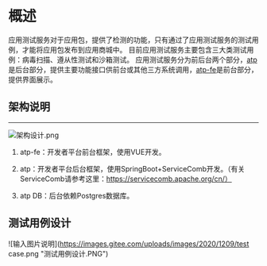 概述
=================

应用测试服务对于应用包，提供了检测的功能，只有通过了应用测试服务的测试用例，才能将应用包发布到应用商城中。
目前应用测试服务主要包含三大类测试用例：病毒扫描、遵从性测试和沙箱测试。
应用测试服务分为前后台两个部分，[atp][1]是后台部分，提供主要功能接口供前台或其他三方系统调用，[atp-fe][2]是前台部分，提供界面展示。


## 架构说明
----

![](/uploads/images/2020/2020/1209/architecture.png "架构设计.png")

1. atp-fe：开发者平台前台框架，使用VUE开发。

2. atp：开发者平台后台框架，使用SpringBoot+ServiceComb开发。（有关ServiceComb请参考这里：https://servicecomb.apache.org/cn/）

3. atp DB：后台依赖Postgres数据库。

## 测试用例设计
![输入图片说明](https://images.gitee.com/uploads/images/2020/1209/test case.png "测试用例设计.PNG")


[1]: https://gitee.com/edgegallery/atp "atp"
[2]: https://gitee.com/edgegallery/atp-fe "atp-fe"
